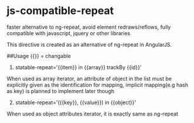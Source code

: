 # js-compatible-repeat
faster alternative to ng-repeat, avoid element redraws/reflows, fully compatible with javascript, jquery or other libraries

This directive is created as an alternative of ng-repeat in AngularJS.

##Usage
{{}} = changable

1. statable-repeat='{{item}} in {{array}} trackBy {{id}}'

  When used as array iterator, an attribute of object in the list must be explicitly given as the identification for
  mapping, implicit mapping(e.g hash as key) is planned to implement later though
  
2. statable-repeat='({{key}}, {{value}}) in {{object}}'

  When used as object attributes iterator, it is exactly same as ng-repeat
